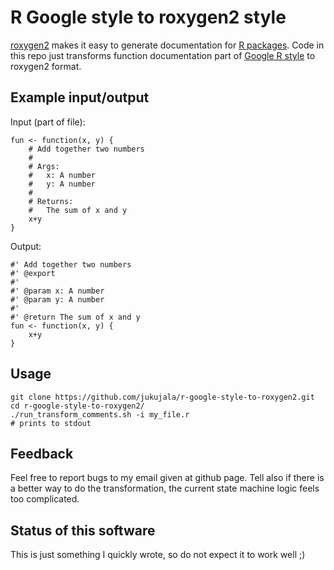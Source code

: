 
# R Google style to roxygen2 style

[roxygen2](https://cran.r-project.org/web/packages/roxygen2/vignettes/roxygen2.html)
makes it easy to generate documentation for 
[R packages](https://hilaryparker.com/2014/04/29/writing-an-r-package-from-scratch/).
Code in this repo just transforms function documentation part of 
[Google R style](https://google.github.io/styleguide/Rguide.xml)
to roxygen2 format.

## Example input/output

Input (part of file):

    fun <- function(x, y) {
        # Add together two numbers
        #
        # Args:
        #   x: A number
        #   y: A number
        #
        # Returns:
        #   The sum of x and y
        x+y
    }

Output:

    #' Add together two numbers
    #' @export
    #'
    #' @param x: A number
    #' @param y: A number
    #'
    #' @return The sum of x and y
    fun <- function(x, y) {
        x+y
    }

## Usage

    git clone https://github.com/jukujala/r-google-style-to-roxygen2.git
    cd r-google-style-to-roxygen2/
    ./run_transform_comments.sh -i my_file.r
    # prints to stdout

## Feedback

Feel free to report bugs to my email given at github page.
Tell also if there is a better way to do the transformation, the current state
machine logic feels too complicated.

## Status of this software

This is just something I quickly wrote, so do not expect it to work well ;)
